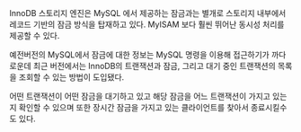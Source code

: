 InnoDB 스토리지 엔진은 MySQL 에서 제공하는 잠금과는 별개로 스토리지 내부에서 레코드 기반의 잠금 방식을 탑재하고 있다. MyISAM 보다 훨씬 뛰어난 동시성 처리를 제공할 수 있다. 

예전버전의 MySQL에서 잠금에 대한 정보는 MySQL 명령을 이용해 접근하기가 까다로운데 최근 버전에서는 InnoDB의 트랜잭션과 잠금, 그리고 대기 중인 트랜잭션의 목록을 조회할 수 있는 방법이 도입됐다.

어떤 트랜잭션이 어떤 잠금을 대기하고 있고 해당 잠금을 어느 트랜잭션이 가지고 있는지 확인할 수 있으며 또한 장시간 잠금을 가지고 있는 클라이언트를 찾아서 종료시킬수도 있다.
